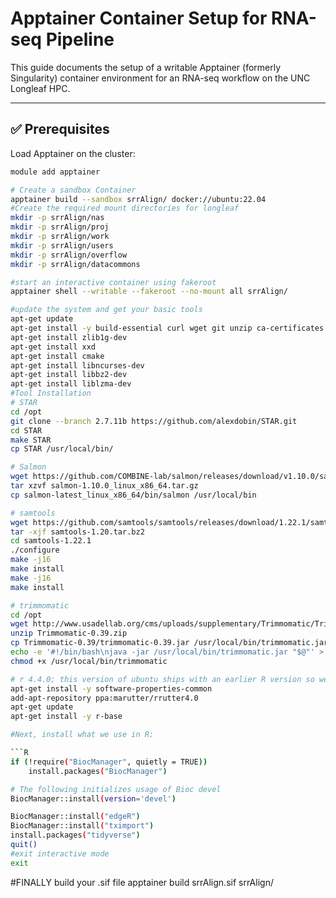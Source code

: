 # Apptainer Container Setup for RNA-seq Pipeline

This guide documents the setup of a writable Apptainer (formerly Singularity) container environment for an RNA-seq workflow on the UNC Longleaf HPC.

---

## ✅ Prerequisites

Load Apptainer on the cluster:

```bash
module add apptainer

# Create a sandbox Container
apptainer build --sandbox srrAlign/ docker://ubuntu:22.04
#Create the required mount directories for longleaf
mkdir -p srrAlign/nas
mkdir -p srrAlign/proj
mkdir -p srrAlign/work
mkdir -p srrAlign/users
mkdir -p srrAlign/overflow
mkdir -p srrAlign/datacommons

#start an interactive container using fakeroot
apptainer shell --writable --fakeroot --no-mount all srrAlign/

#update the system and get your basic tools
apt-get update
apt-get install -y build-essential curl wget git unzip ca-certificates
apt-get install zlib1g-dev
apt-get install xxd
apt-get install cmake
apt-get install libncurses-dev
apt-get install libbz2-dev
apt-get install liblzma-dev
#Tool Installation
# STAR
cd /opt
git clone --branch 2.7.11b https://github.com/alexdobin/STAR.git
cd STAR
make STAR
cp STAR /usr/local/bin/

# Salmon
wget https://github.com/COMBINE-lab/salmon/releases/download/v1.10.0/salmon-1.10.0_linux_x86_64.tar.gz
tar xzvf salmon-1.10.0_linux_x86_64.tar.gz
cp salmon-latest_linux_x86_64/bin/salmon /usr/local/bin

# samtools
wget https://github.com/samtools/samtools/releases/download/1.22.1/samtools-1.22.1.tar.bz2
tar -xjf samtools-1.20.tar.bz2
cd samtools-1.22.1
./configure
make -j16
make install
make -j16
make install

# trimmomatic
cd /opt
wget http://www.usadellab.org/cms/uploads/supplementary/Trimmomatic/Trimmomatic-0.39.zip
unzip Trimmomatic-0.39.zip
cp Trimmomatic-0.39/trimmomatic-0.39.jar /usr/local/bin/trimmomatic.jar
echo -e '#!/bin/bash\njava -jar /usr/local/bin/trimmomatic.jar "$@"' > /usr/local/bin/trimmomatic
chmod +x /usr/local/bin/trimmomatic

# r 4.4.0; this version of ubuntu ships with an earlier R version so we need to install it manually
apt-get install -y software-properties-common
add-apt-repository ppa:marutter/rrutter4.0
apt-get update
apt-get install -y r-base

#Next, install what we use in R:

```R
if (!require("BiocManager", quietly = TRUE))
    install.packages("BiocManager")

# The following initializes usage of Bioc devel
BiocManager::install(version='devel')

BiocManager::install("edgeR")
BiocManager::install("tximport")
install.packages("tidyverse")
quit()
#exit interactive mode
exit
```
#FINALLY build your .sif file
apptainer build srrAlign.sif srrAlign/
